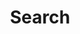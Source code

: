 ---
title: "Search"
layout: "search"
# url: "/archive"
# description: "Description for Search"
summary: "Search page in English"
placeholder: "Search..."
---